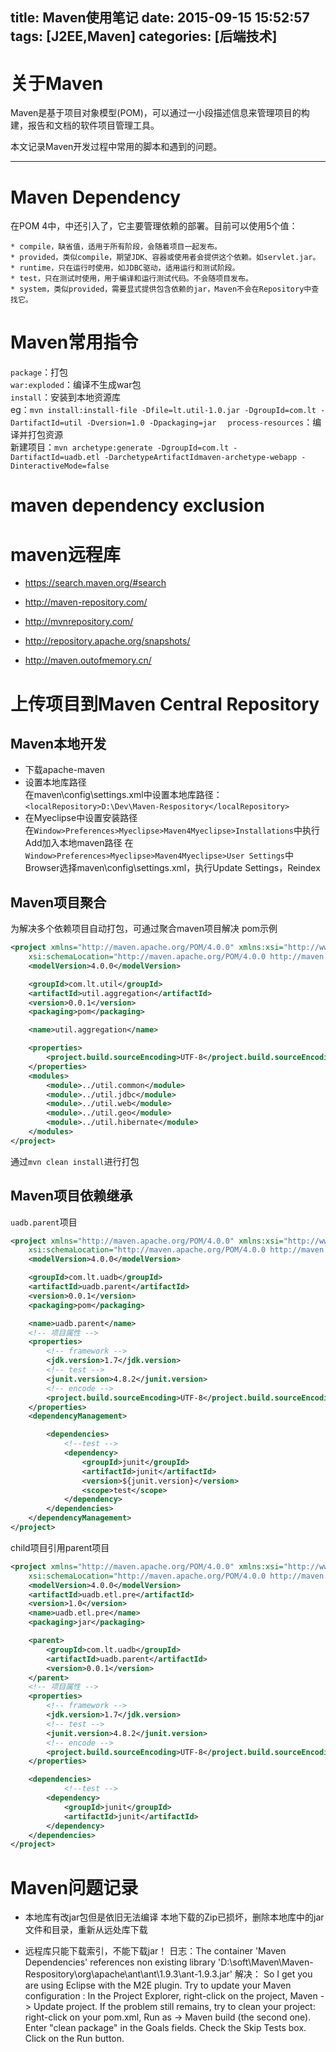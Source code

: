 title: Maven使用笔记
date: 2015-09-15 15:52:57
tags: [J2EE,Maven]
categories: [后端技术]
---

# 关于Maven
Maven是基于项目对象模型(POM)，可以通过一小段描述信息来管理项目的构建，报告和文档的软件项目管理工具。  

本文记录Maven开发过程中常用的脚本和遇到的问题。

- - -
<!-- more -->

# Maven Dependency
在POM 4中，<dependency>中还引入了<scope>，它主要管理依赖的部署。目前<scope>可以使用5个值：

    * compile，缺省值，适用于所有阶段，会随着项目一起发布。
    * provided，类似compile，期望JDK、容器或使用者会提供这个依赖。如servlet.jar。
    * runtime，只在运行时使用，如JDBC驱动，适用运行和测试阶段。
    * test，只在测试时使用，用于编译和运行测试代码。不会随项目发布。
    * system，类似provided，需要显式提供包含依赖的jar，Maven不会在Repository中查找它。

# Maven常用指令
`package`：打包  
`war:exploded`：编译不生成war包  
`install`：安装到本地资源库  
     eg：`mvn install:install-file -Dfile=lt.util-1.0.jar -DgroupId=com.lt -DartifactId=util -Dversion=1.0 -Dpackaging=jar  `
`process-resources`：编译并打包资源  
新建项目：`mvn archetype:generate -DgroupId=com.lt -DartifactId=uadb.etl -DarchetypeArtifactIdmaven-archetype-webapp -DinteractiveMode=false  `

# maven dependency exclusion


# maven远程库
* https://search.maven.org/#search

* http://maven-repository.com/

* http://mvnrepository.com/

* http://repository.apache.org/snapshots/

* http://maven.outofmemory.cn/

# 上传项目到Maven Central Repository

## Maven本地开发
*	下载apache-maven
*	设置本地库路径  
在maven\config\settings.xml中设置本地库路径：`<localRepository>D:\Dev\Maven-Respository</localRepository>`
*	在Myeclipse中设置安装路径   
在`Window>Preferences>Myeclipse>Maven4Myeclipse>Installations`中执行Add加入本地maven路径
在`Window>Preferences>Myeclipse>Maven4Myeclipse>User Settings`中Browser选择maven\config\settings.xml，执行Update Settings，Reindex

## Maven项目聚合
为解决多个依赖项目自动打包，可通过聚合maven项目解决
pom示例
```xml
<project xmlns="http://maven.apache.org/POM/4.0.0" xmlns:xsi="http://www.w3.org/2001/XMLSchema-instance"
	xsi:schemaLocation="http://maven.apache.org/POM/4.0.0 http://maven.apache.org/xsd/maven-4.0.0.xsd">
	<modelVersion>4.0.0</modelVersion>

	<groupId>com.lt.util</groupId>
	<artifactId>util.aggregation</artifactId>
	<version>0.0.1</version>
	<packaging>pom</packaging>

	<name>util.aggregation</name>

	<properties>
		<project.build.sourceEncoding>UTF-8</project.build.sourceEncoding>
	</properties>
	<modules>
		<module>../util.common</module>
		<module>../util.jdbc</module>
		<module>../util.web</module>
		<module>../util.geo</module>
		<module>../util.hibernate</module>
	</modules>
</project>
```
通过`mvn clean install`进行打包

## Maven项目依赖继承
`uadb.parent`项目
```xml
<project xmlns="http://maven.apache.org/POM/4.0.0" xmlns:xsi="http://www.w3.org/2001/XMLSchema-instance"
	xsi:schemaLocation="http://maven.apache.org/POM/4.0.0 http://maven.apache.org/xsd/maven-4.0.0.xsd">
	<modelVersion>4.0.0</modelVersion>

	<groupId>com.lt.uadb</groupId>
	<artifactId>uadb.parent</artifactId>
	<version>0.0.1</version>
	<packaging>pom</packaging>

	<name>uadb.parent</name>
	<!-- 项目属性 -->
	<properties>
		<!-- framework -->
		<jdk.version>1.7</jdk.version>
		<!-- test -->
		<junit.version>4.8.2</junit.version>
		<!-- encode -->
		<project.build.sourceEncoding>UTF-8</project.build.sourceEncoding>
	</properties>
	<dependencyManagement>

		<dependencies>
			<!--test -->
			<dependency>
				<groupId>junit</groupId>
				<artifactId>junit</artifactId>
				<version>${junit.version}</version>
				<scope>test</scope>
			</dependency>
		</dependencies>
	</dependencyManagement>
</project>
```
child项目引用parent项目
```xml
<project xmlns="http://maven.apache.org/POM/4.0.0" xmlns:xsi="http://www.w3.org/2001/XMLSchema-instance"
	xsi:schemaLocation="http://maven.apache.org/POM/4.0.0 http://maven.apache.org/xsd/maven-4.0.0.xsd">
	<modelVersion>4.0.0</modelVersion>
	<artifactId>uadb.etl.pre</artifactId>
	<version>1.0</version>
	<name>uadb.etl.pre</name>
	<packaging>jar</packaging>

	<parent>
		<groupId>com.lt.uadb</groupId>
		<artifactId>uadb.parent</artifactId>
		<version>0.0.1</version>
	</parent>
	<!-- 项目属性 -->
	<properties>
		<!-- framework -->
		<jdk.version>1.7</jdk.version>
		<!-- test -->
		<junit.version>4.8.2</junit.version>
		<!-- encode -->
		<project.build.sourceEncoding>UTF-8</project.build.sourceEncoding>
	</properties>

	<dependencies>
			<!--test -->
  		<dependency>
  			<groupId>junit</groupId>
  			<artifactId>junit</artifactId>
  		</dependency>
	</dependencies>
</project>
```

# Maven问题记录
*	本地库有改jar包但是依旧无法编译
本地下载的Zip已损坏，删除本地库中的jar文件和目录，重新从远处库下载


*	远程库只能下载索引，不能下载jar！
日志：The container 'Maven Dependencies' references non existing library 'D:\soft\Maven\Maven-Respository\org\apache\ant\ant\1.9.3\ant-1.9.3.jar'
解决：
So I get you are using Eclipse with the M2E plugin. Try to update your Maven configuration : In the Project Explorer, right-click on the project, Maven -> Update project.
If the problem still remains, try to clean your project: right-click on your pom.xml, Run as -> Maven build (the second one). Enter "clean package" in the Goals fields. Check the Skip Tests box. Click on the Run button.
